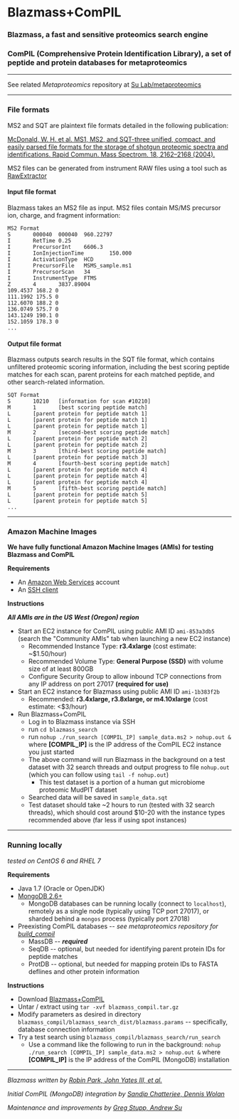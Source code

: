 # Blazmass+ComPIL

### Blazmass, a fast and sensitive proteomics search engine
### ComPIL (Comprehensive Protein Identification Library), a set of peptide and protein databases for metaproteomics

----

See related *Metaproteomics* repository at [Su Lab/metaproteomics](https://bitbucket.org/sulab/metaproteomics)

----

### File formats

MS2 and SQT are plaintext file formats detailed in the following publication:

[McDonald, W. H. et al. MS1, MS2, and SQT-three unified, compact, and easily parsed file formats for the storage of shotgun proteomic spectra and identifications. Rapid Commun. Mass Spectrom. 18, 2162–2168 (2004).](http://dx.doi.org/10.1002/rcm.1603)

MS2 files can be generated from instrument RAW files using a tool such as [RawExtractor](http://fields.scripps.edu/)

#### Input file format

Blazmass takes an MS2 file as input. MS2 files contain MS/MS precursor ion, charge, and fragment information:

```
MS2 Format
S       000040  000040  960.22797
I       RetTime 0.25
I       PrecursorInt    6606.3
I       IonInjectionTime        150.000
I       ActivationType  HCD
I       PrecursorFile   MSMS_sample.ms1
I       PrecursorScan   34
I       InstrumentType  FTMS
Z       4       3837.89004
109.4537 168.2 0
111.1992 175.5 0
112.6070 188.2 0
136.0749 575.7 0
143.1249 190.1 0
152.1059 178.3 0
...
```

#### Output file format

Blazmass outputs search results in the SQT file format, which contains unfiltered proteomic scoring information, including the best scoring peptide matches for each scan, parent proteins for each matched peptide, and other search-related information.

```
SQT Format
S       10210   [information for scan #10210]
M       1       [best scoring peptide match]
L       [parent protein for peptide match 1]
L       [parent protein for peptide match 1]
L       [parent protein for peptide match 1]
M       2       [second-best scoring peptide match]
L       [parent protein for peptide match 2]
L       [parent protein for peptide match 2]
M       3       [third-best scoring peptide match]
L       [parent protein for peptide match 3]
M       4       [fourth-best scoring peptide match]
L       [parent protein for peptide match 4]
L       [parent protein for peptide match 4]
L       [parent protein for peptide match 4]
M       5       [fifth-best scoring peptide match]
L       [parent protein for peptide match 5]
L       [parent protein for peptide match 5]
...
```

----

### Amazon Machine Images

**We have fully functional Amazon Machine Images (AMIs) for testing Blazmass and ComPIL**

**Requirements**

* An [Amazon Web Services](http://aws.amazon.com) account
* An [SSH client](https://en.wikipedia.org/wiki/Comparison_of_SSH_clients)

**Instructions**

***All AMIs are in the US West (Oregon) region***

* Start an EC2 instance for ComPIL using public AMI ID `ami-853a3db5` (search the "Community AMIs" tab when launching a new EC2 instance)
    * Recommended Instance Type: **r3.4xlarge** (cost estimate: ~$1.50/hour)
    * Recommended Volume Type: **General Purpose (SSD)** with volume size of at least 800GB
    * Configure Security Group to allow inbound TCP connections from any IP address on port 27017 **(required for use)**
* Start an EC2 instance for Blazmass using public AMI ID `ami-1b383f2b`
    * Recommended: **r3.4xlarge, r3.8xlarge, or m4.10xlarge** (cost estimate: <$3/hour)
* Run Blazmass+ComPIL
    * Log in to Blazmass instance via SSH
    * run `cd blazmass_search`
    * run `nohup ./run_search [COMPIL_IP] sample_data.ms2 > nohup.out &` where **[COMPIL_IP]** is the IP address of the ComPIL EC2 instance you just started
    * The above command will run Blazmass in the background on a test dataset with 32 search threads and output progress to file `nohup.out` (which you can follow using `tail -f nohup.out`)
        * This test dataset is a portion of a human gut microbiome proteomic MudPIT dataset
    * Searched data will be saved in `sample_data.sqt`
    * Test dataset should take ~2 hours to run (tested with 32 search threads), which should cost around $10-20 with the instance types recommended above (far less if using spot instances)

----

### Running locally

*tested on CentOS 6 and RHEL 7*

**Requirements**

* Java 1.7 (Oracle or OpenJDK)
* [MongoDB 2.6+](http://www.mongodb.org/)
    * MongoDB databases can be running locally (connect to `localhost`), remotely as a single node (typically using TCP port 27017), or sharded behind a `mongos` process (typically port 27018)
* Preexisting ComPIL databases -- *see metaproteomics repository for [build_compil](https://bitbucket.org/sulab/metaproteomics)*
    * MassDB -- ***required***
    * SeqDB -- optional, but needed for identifying parent protein IDs for peptide matches
    * ProtDB -- optional, but needed for mapping protein IDs to FASTA deflines and other protein information

**Instructions**

* Download [Blazmass+ComPIL](https://github.com/sandipchatterjee/blazmass_compil/releases)
* Untar / extract using `tar -xvf blazmass_compil.tar.gz`
* Modify parameters as desired in directory `blazmass_compil/blazmass_search_dist/blazmass.params` -- specifically, database connection information
* Try a test search using `blazmass_compil/blazmass_search/run_search`
    * Use a command like the following to run in the background: `nohup ./run_search [COMPIL_IP] sample_data.ms2 > nohup.out &` where **[COMPIL_IP]** is the IP address of the ComPIL (MongoDB) installation

----

*Blazmass written by [Robin Park, John Yates III, et al.](http://fields.scripps.edu)*

*Initial ComPIL (MongoDB) integration by [Sandip Chatterjee, Dennis Wolan](http://www.scripps.edu/wolan)*

*Maintenance and improvements by [Greg Stupp, Andrew Su](http://sulab.org/)*



